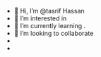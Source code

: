 - 👋 Hi, I’m @tasrif Hassan
- 👀 I’m interested in 
- 🌱 I’m currently learning .
- 💞️ I’m looking to collaborate 
-  
- 
   
  






